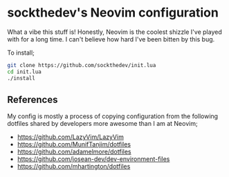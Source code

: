 # sockthedev's Neovim configuration

What a vibe this stuff is! Honestly, Neovim is the coolest shizzle I've played
with for a long time. I can't believe how hard I've been bitten by this bug.

To install;

```bash
git clone https://github.com/sockthedev/init.lua
cd init.lua
./install
```

## References

My config is mostly a process of copying configuration from the following 
dotfiles shared by developers more awesome than I am at Neovim;

- https://github.com/LazyVim/LazyVim
- https://github.com/MunifTanjim/dotfiles
- https://github.com/adamelmore/dotfiles
- https://github.com/josean-dev/dev-environment-files
- https://github.com/mhartington/dotfiles
